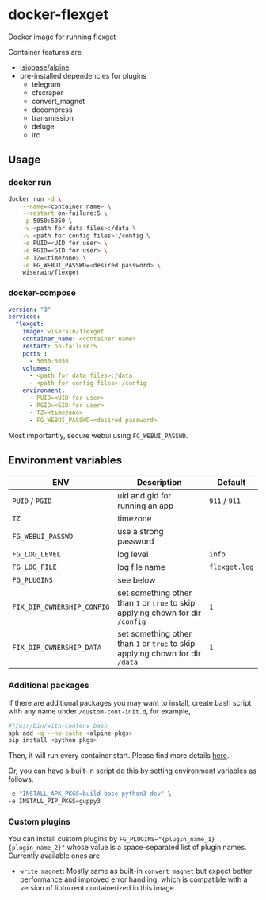# docker-flexget

Docker image for running [flexget](http://flexget.com/)

Container features are

- [lsiobase/alpine](https://github.com/linuxserver/docker-baseimage-alpine)
- pre-installed dependencies for plugins
  - telegram
  - cfscraper
  - convert_magnet
  - decompress
  - transmission
  - deluge
  - irc

## Usage

### docker run

```bash
docker run -d \
    --name=<container name> \
    --restart on-failure:5 \
    -p 5050:5050 \
    -v <path for data files>:/data \
    -v <path for config files>:/config \
    -e PUID=<UID for user> \
    -e PGID=<GID for user> \
    -e TZ=<timezone> \
    -e FG_WEBUI_PASSWD=<desired password> \
    wiserain/flexget
```

### docker-compose

```yml
version: "3"
services:
  flexget:
    image: wiserain/flexget
    container_name: <container name>
    restart: on-failure:5
    ports :
      - 5050:5050
    volumes:
      - <path for data files>:/data
      - <path for config files>:/config
    environment:
      - PUID=<UID for user>
      - PGID=<GID for user>
      - TZ=<timezone>
      - FG_WEBUI_PASSWD=<desired password>
 ```

Most importantly, secure webui using ```FG_WEBUI_PASSWD```.

## Environment variables

| ENV  | Description  | Default  |
|---|---|---|
| ```PUID``` / ```PGID```  | uid and gid for running an app  | ```911``` / ```911```  |
| ```TZ```  | timezone  |  |
| ```FG_WEBUI_PASSWD```  | use a strong password |  |
| ```FG_LOG_LEVEL```  | log level | ```info``` |
| ```FG_LOG_FILE```  | log file name | ```flexget.log``` |
| ```FG_PLUGINS```  | see below |  |
| ```FIX_DIR_OWNERSHIP_CONFIG``` | set something other than `1` or `true` to skip applying chown for dir `/config` | `1` |
| ```FIX_DIR_OWNERSHIP_DATA``` | set something other than `1` or `true` to skip applying chown for dir `/data` | `1` |

### Additional packages

If there are additional packages you may want to install, create bash script with any name under ```/custom-cont-init.d```, for example,

```bash
#!/usr/bin/with-contenv bash
apk add -q --no-cache <alpine pkgs>
pip install <python pkgs>
```

Then, it will run every container start. Please find more details [here](https://www.linuxserver.io/blog/2019-09-14-customizing-our-containers).

Or, you can have a built-in script do this by setting environment variables as follows.

```bash
-e "INSTALL_APK_PKGS=build-base python3-dev" \
-e INSTALL_PIP_PKGS=guppy3
```

### Custom plugins

You can install custom plugins by ```FG_PLUGINS="{plugin_name_1} {plugin_name_2}"``` whose value is a space-separated list of plugin names. Currently available ones are

- ```write_magnet```: Mostly same as built-in ```convert_magnet``` but expect better performance and improved error handling, which is compatible with a version of libtorrent containerized in this image.
